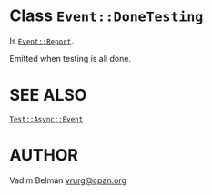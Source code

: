 Class `Event::DoneTesting`
==========================

Is [`Event::Report`](https://github.com/vrurg/raku-Test-Async/blob/v0.1.902/docs/md/Test/Async/Event/Report.md).

Emitted when testing is all done.

SEE ALSO
========

[`Test::Async::Event`](https://github.com/vrurg/raku-Test-Async/blob/v0.1.902/docs/md/Test/Async/Event.md)

AUTHOR
======

Vadim Belman <vrurg@cpan.org>


